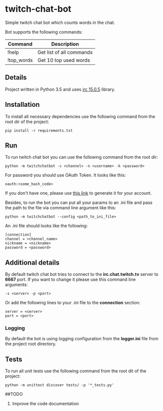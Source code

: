 # twitch-chat-bot
Simple twitch chat bot which counts words in the chat.

Bot supports the following commands:

Command     | Description
------------|------------------------------ 
!help       | Get list of all commands
!top_words  | Get 10 top used words

## Details
Project written in Python 3.5 and uses [irc 15.0.5](https://pypi.python.org/pypi/irc) library.

## Installation
To install all necessary dependencies use the following command from the root dir of the project:
```
pip install -r requirements.txt
```

## Run
To run twitch chat bot you can use the following command from the root dir:
```
python -m twitchchatbot -c <channel> -n <username> -k <password>
```
For password you should use OAuth Token. It looks like this:
```
oauth:<some_hash_code>
```
If you don't have one, please use [this link](https://twitchapps.com/tmi/) to generate it for your account.

Besides, to run the bot you can put all your params to an .ini file and pass the path to the file via command
line argument like this:
```
python -m twitchchatbot --config <path_to_ini_file>
```
An .ini file should looks like the following:
```
[connection]
channel = <channel_name>
nickname = <nickname>
password = <password>
```
## Additional details
By default twitch chat bot tries to connect to the __irc.chat.twitch.tv__ server to __6667__ port.
If you want to change it please use this command line arguments: 
```
-s <server> -p <port>
``` 
Or add the following lines to your .ini file to the __connection__ section: 
```
server = <server>
port = <port>
```

### Logging 
By default the bot is using logging configuration from the __logger.ini__ file from the project root directory.


## Tests
To run all unit tests use the following command from the root dit of the project:
```
python -m unittest discover tests/ -p '*_tests.py'
```

##TODO
1. Improve the code documentation